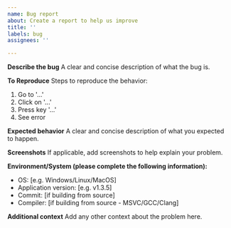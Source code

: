 ```yaml
---
name: Bug report
about: Create a report to help us improve
title: ''
labels: bug
assignees: ''

---
```


**Describe the bug**
A clear and concise description of what the bug is.

**To Reproduce**
Steps to reproduce the behavior:
1. Go to '...'
2. Click on '...'
3. Press key '...'
4. See error

**Expected behavior**
A clear and concise description of what you expected to happen.

**Screenshots**
If applicable, add screenshots to help explain your problem.

**Environment/System (please complete the following information):**
 - OS: [e.g. Windows/Linux/MacOS]
 - Application version: [e.g. v1.3.5]
 - Commit: [if building from source]
 - Compiler: [if building from source - MSVC/GCC/Clang]

**Additional context**
Add any other context about the problem here.
